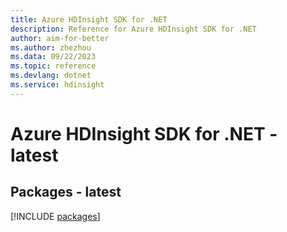 ```yaml
---
title: Azure HDInsight SDK for .NET
description: Reference for Azure HDInsight SDK for .NET
author: aim-for-better
ms.author: zhezhou
ms.data: 09/22/2023
ms.topic: reference
ms.devlang: dotnet
ms.service: hdinsight
---
```

# Azure HDInsight SDK for .NET - latest
## Packages - latest
[!INCLUDE [packages](hdinsight-index.md)]